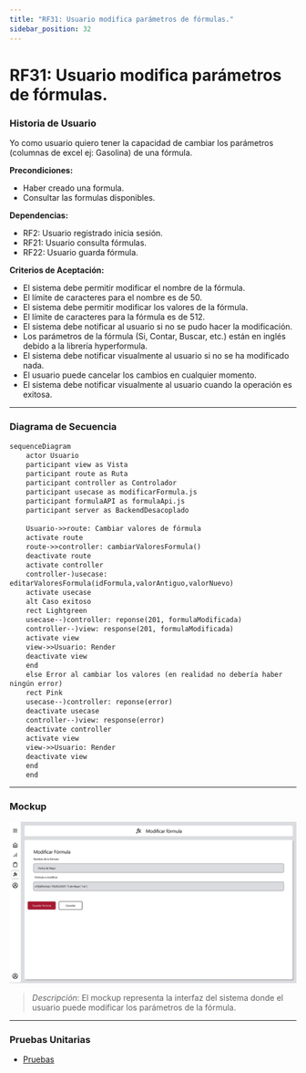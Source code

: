 ```yaml
---
title: "RF31: Usuario modifica parámetros de fórmulas."  
sidebar_position: 32
---
```


# RF31: Usuario modifica parámetros de fórmulas.

### Historia de Usuario

Yo como usuario quiero tener la capacidad de cambiar los parámetros (columnas de excel ej: Gasolina) de una fórmula.

  **Precondiciones:**
  - Haber creado una formula.
  - Consultar las formulas disponibles.

  **Dependencias:**
  - RF2: Usuario registrado inicia sesión.
  - RF21: Usuario consulta fórmulas.
  - RF22: Usuario guarda fórmula.

  **Criterios de Aceptación:**
  - El sistema debe permitir modificar el nombre de la fórmula.
  - El límite de caracteres para el nombre es de 50.
  - El sistema debe permitir modificar los valores de la fórmula.
  - El límite de caracteres para la fórmula es de 512.
  - El sistema debe notificar al usuario si no se pudo hacer la modificación.
  - Los parámetros de la fórmula (Si, Contar, Buscar, etc.) están en inglés debido a la librería hyperformula.
  - El sistema debe notificar visualmente al usuario si no se ha modificado nada.
  - El usuario puede cancelar los cambios en cualquier momento.
  - El sistema debe notificar visualmente al usuario cuando la operación es exitosa.

---

### Diagrama de Secuencia

``` mermaid
sequenceDiagram
    actor Usuario
    participant view as Vista
    participant route as Ruta
    participant controller as Controlador
    participant usecase as modificarFormula.js
    participant formulaAPI as formulaApi.js
    participant server as BackendDesacoplado

    Usuario->>route: Cambiar valores de fórmula
    activate route
    route->>controller: cambiarValoresFormula()
    deactivate route
    activate controller
    controller-)usecase: editarValoresFormula(idFormula,valorAntiguo,valorNuevo)
    activate usecase
    alt Caso exitoso
    rect Lightgreen
    usecase--)controller: reponse(201, formulaModificada)
    controller--)view: response(201, formulaModificada)
    activate view
    view->>Usuario: Render
    deactivate view
    end
    else Error al cambiar los valores (en realidad no debería haber ningún error)
    rect Pink
    usecase--)controller: reponse(error)
    deactivate usecase
    controller--)view: response(error)
    deactivate controller
    activate view
    view->>Usuario: Render
    deactivate view
    end
    end
```

---

### Mockup

![Mockup](./mockups/modificarFormula.png)

> *Descripción*: El mockup representa la interfaz del sistema donde el usuario puede modificar los parámetros de la fórmula. 

---

### Pruebas Unitarias 
  - [Pruebas](https://docs.google.com/spreadsheets/d/1W-JW32dTsfI22-Yl5LydMhiu-oXHH_xo3hWvK6FHeLw/edit?gid=1967921723#gid=1967921723)
